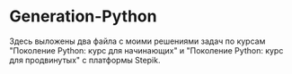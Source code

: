 # Generation-Python
Здесь выложены два файла с моими решениями задач по курсам "Поколение Python: курс для начинающих" и "Поколение Python: курс для продвинутых" с платформы Stepik. 
